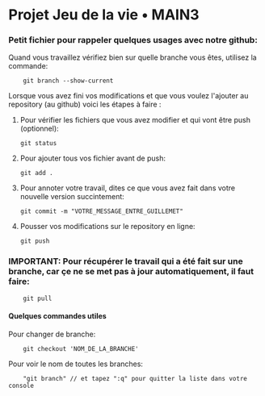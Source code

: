 # Projet Jeu de la vie • MAIN3

### Petit fichier pour rappeler quelques usages avec notre github:

Quand vous travaillez vérifiez bien sur quelle branche vous êtes, utilisez la commande:

        git branch --show-current

Lorsque vous avez fini vos modifications et que vous voulez l'ajouter au repository (au github) voici les étapes à faire :

1.  Pour vérifier les fichiers que vous avez modifier et qui vont être push (optionnel):

        git status

2.  Pour ajouter tous vos fichier avant de push:

        git add .

3.  Pour annoter votre travail, dites ce que vous avez fait dans votre nouvelle version succintement:

        git commit -m "VOTRE_MESSAGE_ENTRE_GUILLEMET"

4.  Pousser vos modifications sur le repository en ligne:

        git push

### IMPORTANT: Pour récupérer le travail qui a été fait sur une branche, car çe ne se met pas à jour automatiquement, il faut faire:

        git pull

#### Quelques commandes utiles

Pour changer de branche:

        git checkout 'NOM_DE_LA_BRANCHE'

Pour voir le nom de toutes les branches:

        "git branch" // et tapez ":q" pour quitter la liste dans votre console
